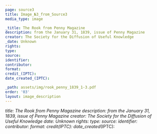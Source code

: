 ```yaml
---
page: source3
title: Image_№3_from_Source3
media_type: image

_title: The Rook from Penny Magazine
description: from the January 31, 1839, issue of Penny Magazine
creator: The Society for the Diffusion of Useful Knowledge
_date: Unknown
rights: 
type: 
source:
identifier:
contributor:
format:
credit_(IPTC):
date_created_(IPTC):

_path: assets/img/rook_penny_1839_1-3.pdf
order: '03'
layout: image_description
---
```


_title:  The Rook from Penny Magazine
description: from the January 31, 1839, issue of Penny Magazine
creator:  The Society for the Diffusion of Useful Knowledge
_date: Unknown
rights: 
type: 
source:
identifier:
contributor:
format:
credit_(IPTC):
date_created_(IPTC):



